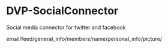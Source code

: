 # DVP-SocialConnector
Social media connector for twitter and facebook


email/feed/general_info/members/name/personal_info/picture/
